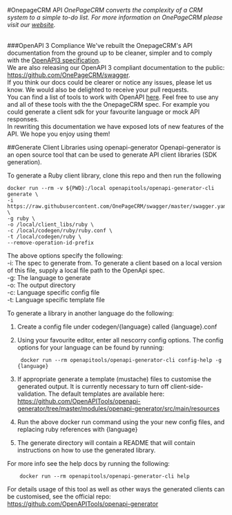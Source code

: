 #OnepageCRM API
<i>OnePageCRM converts the complexity of a CRM system to a simple to-do list. For more information on OnePageCRM please visit our [website](https://www.onepagecrm.com).</i><br><br>

###OpenAPI 3 Compliance
We've rebuilt the OnepageCRM's API documentation from the ground up to be cleaner, simpler and to comply with the <a target="_blank" href="https://github.com/OAI/OpenAPI-Specification">OpenAPI3 specification</a>. <br>
We are also releasing our OpenAPI 3 compliant documentation to the public: <a target="_blank" href="https://github.com/OnePageCRM/swagger">https://github.com/OnePageCRM/swagger</a>.<br>
If you think our docs could be clearer or notice any issues, please let us know. We would also be delighted to receive your pull requests. <br>
You can find a list of tools to work with OpenAPI <a href="http://openapi.tools/">here</a>. Feel free to use any and all of these tools with the the OnepageCRM spec. For example you could generate a client sdk for your favourite language or mock API responses.<br>
In rewriting this documentation we have exposed lots of new features of the API. We hope you enjoy using them! <br>

##Generate Client Libraries using openapi-generator
Openapi-generator is an open source tool that can be used to generate API client libraries (SDK generation). 

To generate a Ruby client library, clone this repo and then run the following 

    docker run --rm -v ${PWD}:/local openapitools/openapi-generator-cli generate \
    -i https://raw.githubusercontent.com/OnePageCRM/swagger/master/swagger.yaml \
    -g ruby \ 
    -o /local/client_libs/ruby \
    -c /local/codegen/ruby/ruby.conf \
    -t /local/codegen/ruby \ 
    --remove-operation-id-prefix

The above options specify the following:<br>
-i: The spec to generate from. To generate a client based on a local version of this file, supply a local file path to the OpenApi spec.  
-g: The language to generate<br>
-o: The output directory<br>
-c: Language specific config file<br>
-t: Language specific template file<br>

To generate a library in another language do the following: 
1) Create a config file under codegen/{language} called {language}.conf
2) Using your favourite editor, enter all nescorry config options. The config options for your language can be found by running: 

        docker run --rm openapitools/openapi-generator-cli config-help -g {language}
3) If appropriate generate a template (mustache) files to customise the generated output. It is currently necessary to turn off client-side-validation. 
The default templates are available here: https://github.com/OpenAPITools/openapi-generator/tree/master/modules/openapi-generator/src/main/resources
4) Run the above docker run command using the your new config files, and replacing ruby references with {language}
5) The generate directory will contain a README that will contain instructions on how to use the generated library. 
 
For more info see the help docs by running the following:

        docker run --rm openapitools/openapi-generator-cli help

For details usage of this tool as well as other ways the generated clients can be customised, see the official repo: https://github.com/OpenAPITools/openapi-generator
